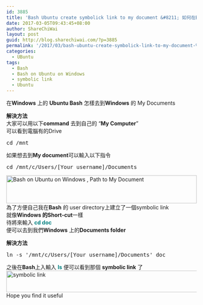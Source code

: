```yaml
---
id: 3885
title: 'Bash Ubuntu create symbolick link to my document &#8211; 如何在Bash on Ubuntu on Windows 上去Windows 的 My Documents Folder'
date: 2017-03-05T09:43:45+08:00
author: ShareChiWai
layout: post
guid: http://blog.sharechiwai.com/?p=3885
permalink: '/2017/03/bash-ubuntu-create-symbolick-link-to-my-document-%e5%a6%82%e4%bd%95%e5%9c%a8bash-on-ubuntu-on-windows-%e4%b8%8a%e5%8e%bbwindows-%e7%9a%84-my-documents-folder/'
categories:
  - UBuntu
tags:
  - Bash
  - Bash on Ubuntu on Windows
  - symbolic link
  - Ubuntu
---
```

在**Windows** 上的 **Ubuntu Bash** 怎樣去到**Windows** 的 My Documents

**解決方法**  
大家可以用以下**command** 去到自己的 &#8220;**My Computer**&#8221;  
可以看到電腦有的Drive

<pre>cd /mnt
</pre>

如果想去到**My document**可以輸入以下指令

<pre>cd /mnt/c/Users/[Your username]/Documents
</pre>

[<img class="alignnone size-full wp-image-3887" src="https://i2.wp.com/blog.sharechiwai.com/wp-content/uploads/2017/03/LongPathToDocumentFolder.png?resize=504%2C74" alt="Bash on Ubuntu on Windows , Path to My Document" width="504" height="74" srcset="https://i2.wp.com/blog.sharechiwai.com/wp-content/uploads/2017/03/LongPathToDocumentFolder.png?w=504 504w, https://i2.wp.com/blog.sharechiwai.com/wp-content/uploads/2017/03/LongPathToDocumentFolder.png?resize=300%2C44 300w" sizes="(max-width: 504px) 100vw, 504px" data-recalc-dims="1" />](https://i2.wp.com/blog.sharechiwai.com/wp-content/uploads/2017/03/LongPathToDocumentFolder.png)  
為了方便自己我在**Bash** 的 user directory上建立了一個symbolic link  
就像**Windows 的Short-cut**一樣  
待將來輸入 <span style="color: #008080;"><strong>cd doc</strong></span>  
便可以去到我們**Windows** 上的**Documents folder**

**解決方法**

<pre>ln -s '/mnt/c/Users/[Your username]/Documents' doc
</pre>

之後在**Bash**上入輸入 <span style="color: #008080;"><strong>ls</strong></span> 便可以看到那個 **symbolic link** 了  
<img class="alignnone size-full wp-image-3888" src="https://i2.wp.com/blog.sharechiwai.com/wp-content/uploads/2017/03/symlinkOnBash.png?resize=625%2C57" alt="symbolic link" width="625" height="57" srcset="https://i2.wp.com/blog.sharechiwai.com/wp-content/uploads/2017/03/symlinkOnBash.png?w=646 646w, https://i2.wp.com/blog.sharechiwai.com/wp-content/uploads/2017/03/symlinkOnBash.png?resize=300%2C27 300w, https://i2.wp.com/blog.sharechiwai.com/wp-content/uploads/2017/03/symlinkOnBash.png?resize=624%2C57 624w" sizes="(max-width: 625px) 100vw, 625px" data-recalc-dims="1" />  
Hope you find it useful